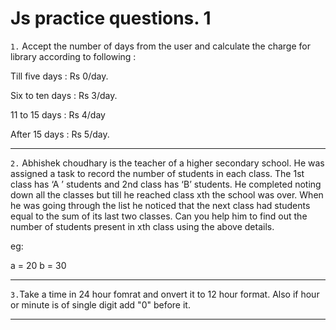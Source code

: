 # Js practice questions. 1

`1.` Accept the number of days from the user and calculate the charge for library according to following :

Till five days : Rs 0/day.

Six to ten days : Rs 3/day.

11 to 15 days : Rs 4/day

After 15 days : Rs 5/day.

---

`2.` Abhishek choudhary is the teacher of a higher secondary school. He was assigned a task to record the number of students in each class. The 1st class has ‘A ’ students and 2nd class has ‘B’ students. He completed noting down all the classes but till he reached class xth the school was over. When he was going through the list he noticed that the next class had students equal to the sum of its last two classes. Can you help him to find out the number of students present in xth class using the above details.

eg:

a = 20 b = 30

---

`3.`Take a time in 24 hour fomrat and onvert it to 12 hour format. Also if hour or minute is of single digit add "0" before it.

---
